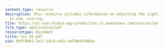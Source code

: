 ```yaml
---
content_type: resource
description: This resource includes information on adjusting the sight on the bow
  to aim, scoring.
file: https://ol-ocw-studio-app-production.s3.amazonaws.com/courses/pe-730-archery-spring-2006/0bff6bb12e27b5cbed1c6d70bd794bba_lec_05.pdf
file_type: application/pdf
resourcetype: Document
title: lec_05.pdf
uid: 0bff6bb1-2e27-b5cb-ed1c-6d70bd794bba
---
```

